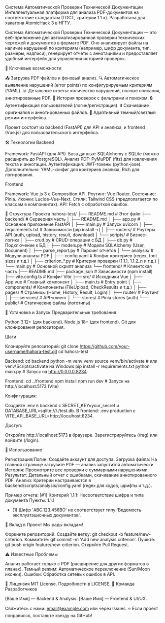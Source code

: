 Система Автоматической Проверки Технической Документации
Интеллектуальная платформа для анализа PDF-документов на соответствие стандартам (ГОСТ, критерии 1.1.x). Разработана для хакатона AtomicHack 3 в НГТУ.
    
Система Автоматической Проверки Технической Документации — это веб-приложение для автоматизированной проверки технических чертежей и документов в формате PDF. Оно анализирует файлы на наличие нарушений по критериям (например, шифр документа, тип, размеры, надписи), генерирует отчеты с аннотациями и предоставляет удобный интерфейс для управления историей проверок.

🚀 Ключевые возможности:

📤 Загрузка PDF-файлов и фоновый анализ.
🔍 Автоматическое выявление нарушений (error points) по конфигурируемым критериям (YAML).
📊 Детальные отчеты: количество нарушений, полные описания, аннотированные PDF.
📜 История проверок с фильтрами и поиском.
🔒 Аутентификация пользователей (логин/регистрация).
⬇️ Скачивание оригиналов и аннотированных файлов.
🎨 Адаптивный темный/светлый режим интерфейса.

Проект состоит из backend (FastAPI) для API и анализа, и frontend (Vue.js) для пользовательского интерфейса.

🛠️ Технологии
Backend

Framework: FastAPI (для API).
База данных: SQLAlchemy с SQLite (можно расширить до PostgreSQL).
Анализ PDF: PyMuPDF (fitz) для извлечения текста и аннотаций.
Аутентификация: JWT-токены (python-jose).
Дополнительно: YAML-конфиг для критериев анализа, Rich для логирования.

Frontend

Framework: Vue.js 3 с Composition API.
Роутинг: Vue Router.
Состояние: Pinia.
Иконки: Lucide-Vue-Next.
Стили: Tailwind CSS (предполагается по классам в компонентах).
API: Fetch с обработкой ошибок.

📂 Структура Проекта
hahora-test/
├── README.md                # Этот файл
├── backend/                 # Серверная часть
│   ├── README.md
│   ├── app.py               # Основное приложение FastAPI
│   ├── main.py              # Запуск uvicorn
│   ├── requirements.txt     # Зависимости (pip install -r)
│   ├── routers/             # Роутеры API (auth, upload, history, result, download)
│   └── scripts/             # Бизнес-логика
│       ├── crud.py          # CRUD-операции с БД
│       ├── db.py            # Подключение к БД
│       ├── models.py        # Модели SQLAlchemy (User, Document)
│       ├── parse_report.py  # Парсинг отчетов
│       └── analysis/        # Модули анализа PDF
│           ├── config.yaml  # Конфиг критериев (regex, font sizes и т.д.)
│           ├── criterion_*.py  # Критерии проверки (1.1.1, 1.1.2_n и т.д.)
│           └── main.py      # Основной скрипт анализа
└── frontend/                # Клиентская часть
    ├── README.md
    ├── package.json         # Зависимости (npm install)
    ├── vite.config.ts       # Конфиг Vite
    ├── src/                 # Исходники Vue
    │   ├── App.vue          # Главный компонент
    │   ├── main.ts          # Entry point
    │   ├── components/      # Компоненты (FileUpload, CheckResults и т.д.)
    │   ├── pages/           # Страницы (Home, History, Result, Login)
    │   ├── router/          # Роутинг
    │   ├── services/        # API-клиент
    │   └── stores/          # Pinia stores (auth)
    └── public/              # Статические файлы (логотипы)

🚀 Установка и Запуск
Предварительные требования

Python 3.12+ (для backend).
Node.js 18+ (для frontend).
Git для клонирования репозитория.

Шаги

Клонируйте репозиторий:
git clone https://github.com/your-username/hahora-test.git
cd hahora-test


Backend:
cd backend
python -m venv venv
source venv/bin/activate  # или venv\Scripts\activate на Windows
pip install -r requirements.txt
python main.py  # Запуск на http://0.0.0.0:8234


Frontend:
cd ../frontend
npm install
npm run dev  # Запуск на http://localhost:5173 (Vite)


Конфигурация:

Создайте .env в backend с SECRET_KEY=your_secret и DATABASE_URL=sqlite:///./test.db.
В frontend: .env.production с VITE_API_BASE_URL=http://localhost:8234.


Доступ:

Откройте http://localhost:5173 в браузере.
Зарегистрируйтесь (/reg) или войдите (/login).



📖 Использование

Регистрация/Логин: Создайте аккаунт для доступа.
Загрузка файла: На главной странице загрузите PDF — анализ запустится автоматически.
История: Просмотрите все проверки с суммарными нарушениями.
Результат: Детальный отчет с ошибками, скачивание аннотированного PDF.
Анализ: Критерии настраиваются в backend/scripts/analysis/config.yaml (regex для кодов, шрифты и т.д.).

Пример отчета:
[#1] Критерий 1.1.1: Несоответствие шифра и типа документа
Пункты: 1.1.1
- (1) Шифр 'ABC.123.456ВО' не соответствует типу 'Ведомость эксплуатационных документов'.

🤝 Вклад в Проект
Мы рады вкладам! 

Форкните репозиторий.
Создайте ветку: git checkout -b feature/new-criterion.
Коммитьте: git commit -m 'Add new analysis criterion'.
Пушьте: git push origin feature/new-criterion.
Откройте Pull Request.

⚠️ Известные Проблемы

Анализ работает только с PDF (расширение для других форматов в планах).
Темный режим: Автоматическое переключение (Sun/Moon иконки).
Ошибки: Обработка сетевых ошибок в API.

📄 Лицензия
MIT License. Подробности в LICENSE.
👥 Команда Разработчиков

[Ваше Имя] — Backend & Analysis.
[Ваше Имя] — Frontend & UI/UX.

Свяжитесь с нами: email@example.com или через Issues.
⭐ Если проект понравился, поставьте звезду на GitHub!
